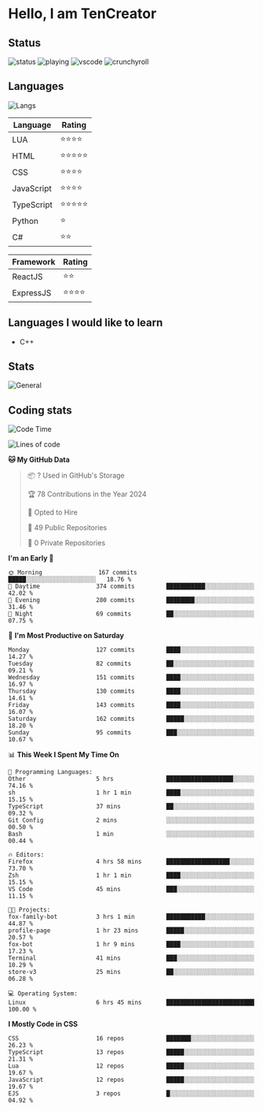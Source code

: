 # Hello, I am TenCreator

## Status
![status](https://api.statusbadges.me/badge/status/518334475038359555?simple=true&style=for-the-badge)
![playing](https://api.statusbadges.me/badge/playing/518334475038359555?style=for-the-badge)
![vscode](https://api.statusbadges.me/badge/vscode/518334475038359555?style=for-the-badge)
![crunchyroll](https://api.statusbadges.me/badge/crunchyroll/518334475038359555?style=for-the-badge)

## Languages
![Langs](https://github-readme-stats.vercel.app/api/top-langs/?username=tencreator&layout=compact&theme=radical)


|Language|Rating|
|--------|------|
|LUA|⭐️⭐️⭐️⭐️|
|HTML|⭐️⭐️⭐️⭐️⭐️|
|CSS|⭐️⭐️⭐️⭐️|
|JavaScript|⭐️⭐️⭐️⭐️|
|TypeScript|⭐️⭐️⭐️⭐️⭐️|
|Python|⭐️|
|C#|⭐️⭐️ |

|Framework|Rating|
|--------|------|
|ReactJS|⭐️⭐️|
|ExpressJS|⭐️⭐️⭐️⭐️|

## Languages I would like to learn
- C++

## Stats
![General](https://github-readme-stats.vercel.app/api?username=tencreator&show_icons=true&theme=radical)

## Coding stats
<!--START_SECTION:waka-->
![Code Time](http://img.shields.io/badge/Code%20Time-94%20hrs%2026%20mins-blue)

![Lines of code](https://img.shields.io/badge/From%20Hello%20World%20I%27ve%20Written-481.9%20thousand%20lines%20of%20code-blue)

**🐱 My GitHub Data** 

> 📦 ? Used in GitHub's Storage 
 > 
> 🏆 78 Contributions in the Year 2024
 > 
> 💼 Opted to Hire
 > 
> 📜 49 Public Repositories 
 > 
> 🔑 0 Private Repositories 
 > 
**I'm an Early 🐤** 

```text
🌞 Morning                167 commits         █████░░░░░░░░░░░░░░░░░░░░   18.76 % 
🌆 Daytime                374 commits         ███████████░░░░░░░░░░░░░░   42.02 % 
🌃 Evening                280 commits         ████████░░░░░░░░░░░░░░░░░   31.46 % 
🌙 Night                  69 commits          ██░░░░░░░░░░░░░░░░░░░░░░░   07.75 % 
```
📅 **I'm Most Productive on Saturday** 

```text
Monday                   127 commits         ████░░░░░░░░░░░░░░░░░░░░░   14.27 % 
Tuesday                  82 commits          ██░░░░░░░░░░░░░░░░░░░░░░░   09.21 % 
Wednesday                151 commits         ████░░░░░░░░░░░░░░░░░░░░░   16.97 % 
Thursday                 130 commits         ████░░░░░░░░░░░░░░░░░░░░░   14.61 % 
Friday                   143 commits         ████░░░░░░░░░░░░░░░░░░░░░   16.07 % 
Saturday                 162 commits         █████░░░░░░░░░░░░░░░░░░░░   18.20 % 
Sunday                   95 commits          ███░░░░░░░░░░░░░░░░░░░░░░   10.67 % 
```


📊 **This Week I Spent My Time On** 

```text
💬 Programming Languages: 
Other                    5 hrs               ███████████████████░░░░░░   74.16 % 
sh                       1 hr 1 min          ████░░░░░░░░░░░░░░░░░░░░░   15.15 % 
TypeScript               37 mins             ██░░░░░░░░░░░░░░░░░░░░░░░   09.32 % 
Git Config               2 mins              ░░░░░░░░░░░░░░░░░░░░░░░░░   00.50 % 
Bash                     1 min               ░░░░░░░░░░░░░░░░░░░░░░░░░   00.44 % 

🔥 Editors: 
Firefox                  4 hrs 58 mins       ██████████████████░░░░░░░   73.70 % 
Zsh                      1 hr 1 min          ████░░░░░░░░░░░░░░░░░░░░░   15.15 % 
VS Code                  45 mins             ███░░░░░░░░░░░░░░░░░░░░░░   11.15 % 

🐱‍💻 Projects: 
fox-family-bot           3 hrs 1 min         ███████████░░░░░░░░░░░░░░   44.87 % 
profile-page             1 hr 23 mins        █████░░░░░░░░░░░░░░░░░░░░   20.57 % 
fox-bot                  1 hr 9 mins         ████░░░░░░░░░░░░░░░░░░░░░   17.23 % 
Terminal                 41 mins             ███░░░░░░░░░░░░░░░░░░░░░░   10.29 % 
store-v3                 25 mins             ██░░░░░░░░░░░░░░░░░░░░░░░   06.28 % 

💻 Operating System: 
Linux                    6 hrs 45 mins       █████████████████████████   100.00 % 
```

**I Mostly Code in CSS** 

```text
CSS                      16 repos            ███████░░░░░░░░░░░░░░░░░░   26.23 % 
TypeScript               13 repos            █████░░░░░░░░░░░░░░░░░░░░   21.31 % 
Lua                      12 repos            █████░░░░░░░░░░░░░░░░░░░░   19.67 % 
JavaScript               12 repos            █████░░░░░░░░░░░░░░░░░░░░   19.67 % 
EJS                      3 repos             █░░░░░░░░░░░░░░░░░░░░░░░░   04.92 % 
```




<!--END_SECTION:waka-->
